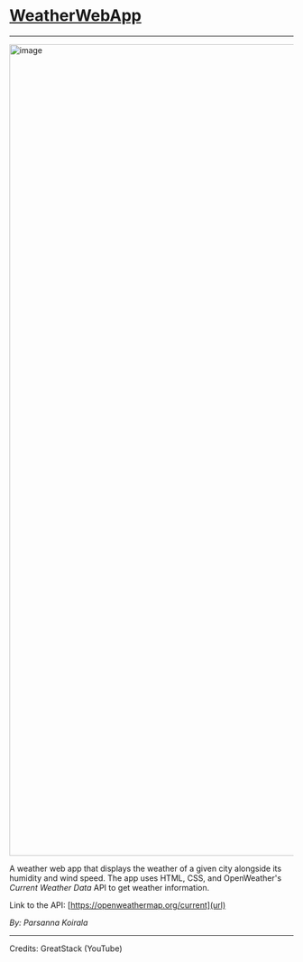 # [WeatherWebApp]([url](https://parsannak.github.io/WeatherWebApp/))
---
<img width="1440" alt="image" src="https://github.com/user-attachments/assets/e35164a2-c249-40ac-9168-3a9c2b81556f">

A weather web app that displays the weather of a given city alongside its humidity and wind speed.
The app uses HTML, CSS, and OpenWeather's *Current Weather Data* API to get weather information.

Link to the API: [https://openweathermap.org/current](url)

*By: Parsanna Koirala*

---

Credits: GreatStack (YouTube)
